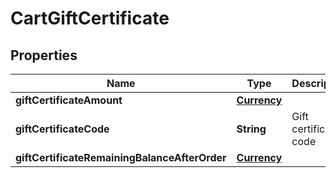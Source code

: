 
# CartGiftCertificate

## Properties
Name | Type | Description | Notes
------------ | ------------- | ------------- | -------------
**giftCertificateAmount** | [**Currency**](Currency.md) |  |  [optional]
**giftCertificateCode** | **String** | Gift certificate code |  [optional]
**giftCertificateRemainingBalanceAfterOrder** | [**Currency**](Currency.md) |  |  [optional]



